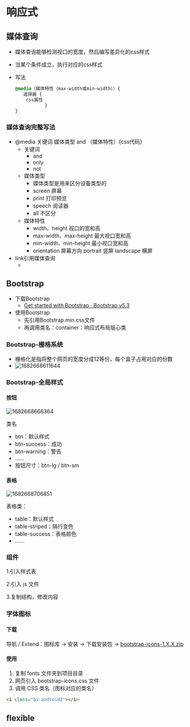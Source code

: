# 响应式

## 媒体查询

* 媒体查询能够检测视口的宽度，然后编写差异化的css样式

* 当某个条件成立，执行对应的css样式

* 写法

  ``` CSS
  @media（媒体特性（max-width或min-width））{
   	 选择器 {
      css属性
    		 }
  }
  ```


### 媒体查询完整写法

* @media 关键词 媒体类型 and （媒体特性）{css代码}
  * 关键词
    * and
    * only
    * not
  * 媒体类型
    * 媒体类型是用来区分设备类型的
    * screen 屏幕
    * print 打印预览
    * speech 阅读器
    * all 不区分
  * 媒体特性
    * width、height 视口的宽和高
    * max-width、max-height 最大视口宽和高
    * min-width、min-height 最小视口宽和高
    * orientation 屏幕方向 portrait 竖屏 landscape 横屏
* link引用媒体查询
  *  <link rel="stylesheet" media="逻辑符 媒体类型 and （媒体特性）" href="css文件路径">

##  Bootstrap

* 下载Bootstrap
  * [Get started with Bootstrap · Bootstrap v5.3](https://getbootstrap.com/docs/5.3/getting-started/introduction/)
* 使用Bootstrap
  * 先引用Bootstrap.min.css文件
  * 再调用类名：container：响应式布局版心类

### Bootstrap-栅格系统

* 栅格化是指将整个网页的宽度分成12等份，每个盒子占用对应的份数
* ![1682668611644](D:\study\lianxi\MyLearningDocuments\images\1682668611644.png)

### Bootstrap-全局样式

#### 按钮

![1682668666364](D:\study\lianxi\MyLearningDocuments\images\1682668666364.png)

类名

* btn：默认样式
* btn-success：成功
* btn-warning：警告
* ……
* 按钮尺寸：btn-lg / btn-sm

#### 表格

![1682668706851](D:\study\lianxi\MyLearningDocuments\images\1682668706851.png)

表格类：

* table：默认样式
* table-striped：隔行变色
* table-success：表格颜色
* ……

### 组件

1.引入样式表

2.引入 js 文件

3.复制结构，修改内容

### 字体图标

#### 下载

导航 / Extend：图标库 → 安装 → 下载安装包 → [bootstrap-icons-1.X.X.zip](https://github.com/twbs/icons/releases/download/v1.10.3/bootstrap-icons-1.10.3.zip)

#### 使用

1. 复制 fonts 文件夹到项目目录
2. 网页引入 bootstrap-icons.css 文件
3. 调用 CSS 类名（图标对应的类名）

```html
<i class="bi-android2"></i>
```

## flexible 


